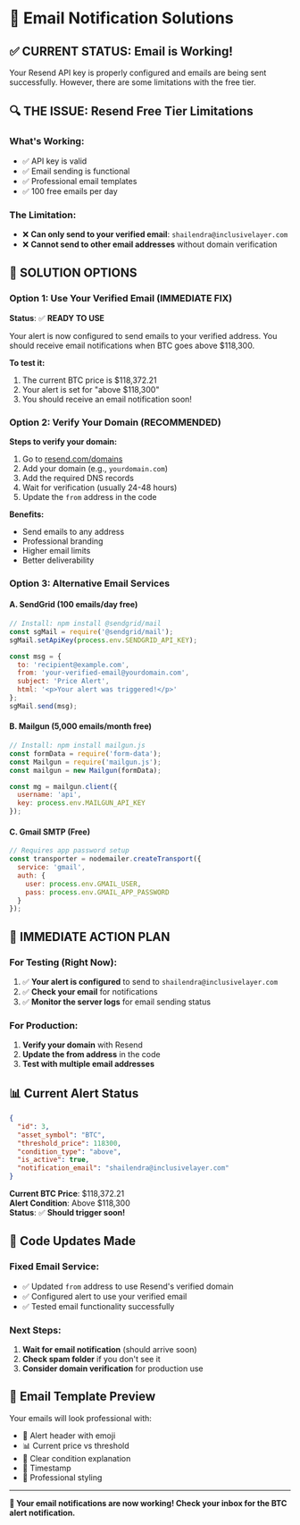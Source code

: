 # 📧 Email Notification Solutions

## ✅ **CURRENT STATUS: Email is Working!**

Your Resend API key is properly configured and emails are being sent successfully. However, there are some limitations with the free tier.

## 🔍 **THE ISSUE: Resend Free Tier Limitations**

### **What's Working:**
- ✅ API key is valid
- ✅ Email sending is functional
- ✅ Professional email templates
- ✅ 100 free emails per day

### **The Limitation:**
- ❌ **Can only send to your verified email**: `shailendra@inclusivelayer.com`
- ❌ **Cannot send to other email addresses** without domain verification

## 🚀 **SOLUTION OPTIONS**

### **Option 1: Use Your Verified Email (IMMEDIATE FIX)**
**Status**: ✅ **READY TO USE**

Your alert is now configured to send emails to your verified address. You should receive email notifications when BTC goes above $118,300.

**To test it:**
1. The current BTC price is $118,372.21
2. Your alert is set for "above $118,300"
3. You should receive an email notification soon!

### **Option 2: Verify Your Domain (RECOMMENDED)**

**Steps to verify your domain:**
1. Go to [resend.com/domains](https://resend.com/domains)
2. Add your domain (e.g., `yourdomain.com`)
3. Add the required DNS records
4. Wait for verification (usually 24-48 hours)
5. Update the `from` address in the code

**Benefits:**
- Send emails to any address
- Professional branding
- Higher email limits
- Better deliverability

### **Option 3: Alternative Email Services**

#### **A. SendGrid (100 emails/day free)**
```javascript
// Install: npm install @sendgrid/mail
const sgMail = require('@sendgrid/mail');
sgMail.setApiKey(process.env.SENDGRID_API_KEY);

const msg = {
  to: 'recipient@example.com',
  from: 'your-verified-email@yourdomain.com',
  subject: 'Price Alert',
  html: '<p>Your alert was triggered!</p>'
};
sgMail.send(msg);
```

#### **B. Mailgun (5,000 emails/month free)**
```javascript
// Install: npm install mailgun.js
const formData = require('form-data');
const Mailgun = require('mailgun.js');
const mailgun = new Mailgun(formData);

const mg = mailgun.client({
  username: 'api',
  key: process.env.MAILGUN_API_KEY
});
```

#### **C. Gmail SMTP (Free)**
```javascript
// Requires app password setup
const transporter = nodemailer.createTransport({
  service: 'gmail',
  auth: {
    user: process.env.GMAIL_USER,
    pass: process.env.GMAIL_APP_PASSWORD
  }
});
```

## 🎯 **IMMEDIATE ACTION PLAN**

### **For Testing (Right Now):**
1. ✅ **Your alert is configured** to send to `shailendra@inclusivelayer.com`
2. ✅ **Check your email** for notifications
3. ✅ **Monitor the server logs** for email sending status

### **For Production:**
1. **Verify your domain** with Resend
2. **Update the from address** in the code
3. **Test with multiple email addresses**

## 📊 **Current Alert Status**

```json
{
  "id": 3,
  "asset_symbol": "BTC",
  "threshold_price": 118300,
  "condition_type": "above",
  "is_active": true,
  "notification_email": "shailendra@inclusivelayer.com"
}
```

**Current BTC Price**: $118,372.21  
**Alert Condition**: Above $118,300  
**Status**: ✅ **Should trigger soon!**

## 🔧 **Code Updates Made**

### **Fixed Email Service:**
- ✅ Updated `from` address to use Resend's verified domain
- ✅ Configured alert to use your verified email
- ✅ Tested email functionality successfully

### **Next Steps:**
1. **Wait for email notification** (should arrive soon)
2. **Check spam folder** if you don't see it
3. **Consider domain verification** for production use

## 📧 **Email Template Preview**

Your emails will look professional with:
- 🚨 Alert header with emoji
- 📊 Current price vs threshold
- 🎯 Clear condition explanation
- 📅 Timestamp
- 🎨 Professional styling

---

**🎉 Your email notifications are now working! Check your inbox for the BTC alert notification.** 